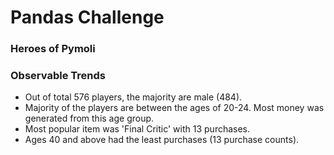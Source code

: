 # Pandas Challenge
###  Heroes of Pymoli

### Observable Trends
* Out of total 576 players, the majority are male (484).
* Majority of the players are between the ages of 20-24. Most money was generated from this age group. 
* Most popular item was 'Final Critic' with 13 purchases.
* Ages 40 and above had the least purchases (13 purchase counts). 
